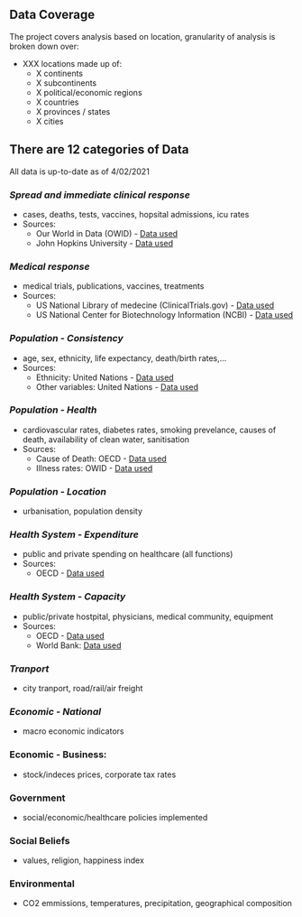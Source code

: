 
## Data Coverage
The project covers analysis based on location, granularity of analysis is broken down over:
- XXX locations made up of:
   - X continents
   - X subcontinents
   - X political/economic regions
   - X countries
   - X provinces / states
   - X cities

## There are 12 categories of Data
All data is up-to-date as of 4/02/2021

###  *Spread and immediate clinical response*
   - cases, deaths, tests, vaccines, hopsital admissions, icu rates
   - Sources: 
     - Our World in Data (OWID) - [Data used](https://github.com/owid/covid-19-data/tree/master/public/data) 
     - John Hopkins University - [Data used](https://github.com/CSSEGISandData/COVID-19/tree/master/csse_covid_19_data/csse_covid_19_daily_reports)
###  *Medical response*
   -  medical trials, publications, vaccines, treatments
   -  Sources:
      - US National Library of medecine (ClinicalTrials.gov) - [Data used](https://clinicaltrials.gov/ct2/results?cond=covid19+OR+covid-19+OR+%22covid+19%22+OR+2019ncov+OR+2019-ncov+OR+%222019+ncov%22+OR+%222019+Novel+Coronavirus%22+OR+%222019+novel+cov%22+OR+%28wuhan+AND+%28ncov+OR+coronavirus%29%29&flds=aby&Search=Apply&recrs=b&recrs=a&recrs=f&recrs=d&recrs=c&age_v=&gndr=&type=&rslt=)
      - US National Center for Biotechnology Information (NCBI) - [Data used](https://www.ncbi.nlm.nih.gov/research/coronavirus/#data-download)
###  *Population - Consistency*
   -  age, sex, ethnicity, life expectancy, death/birth rates,...
   -  Sources:
      -  Ethnicity: United Nations - [Data used](http://data.un.org/Data.aspx?d=POP&f=tableCode:26)
      -  Other variables: United Nations - [Data used](https://population.un.org/wpp/Download/Standard/Population/)
###  *Population - Health*
   - cardiovascular rates, diabetes rates, smoking prevelance, causes of death, availability of clean water, sanitisation
   - Sources:
      - Cause of Death: OECD - [Data used](https://stats.oecd.org/#)
      - Illness rates: OWID - [Data used](https://github.com/owid/covid-19-data/blob/master/public/data/owid-covid-data.csv)
###  *Population - Location*
   -  urbanisation, population density
###  *Health System - Expenditure*
   -  public and private spending on healthcare (all functions)
   -  Sources:
      - OECD - [Data used](https://stats.oecd.org/#) 
###  *Health System - Capacity*
   -  public/private hostpital, physicians, medical community, equipment
   -  Sources:
      - OECD - [Data used](https://stats.oecd.org/index.aspx?DataSetCode=HEALTH_REAC#)
      - World Bank: [Data used](https://data.worldbank.org/indicator/SH.MED.PHYS.ZS)
###  *Tranport*
   -  city tranport, road/rail/air freight
###  *Economic - National*
   -  macro economic indicators
###  Economic - Business:
   -  stock/indeces prices, corporate tax rates
###  Government
   -  social/economic/healthcare policies implemented 
###  Social Beliefs
   - values, religion, happiness index
###  Environmental
   - CO2 emmissions, temperatures, precipitation, geographical composition
